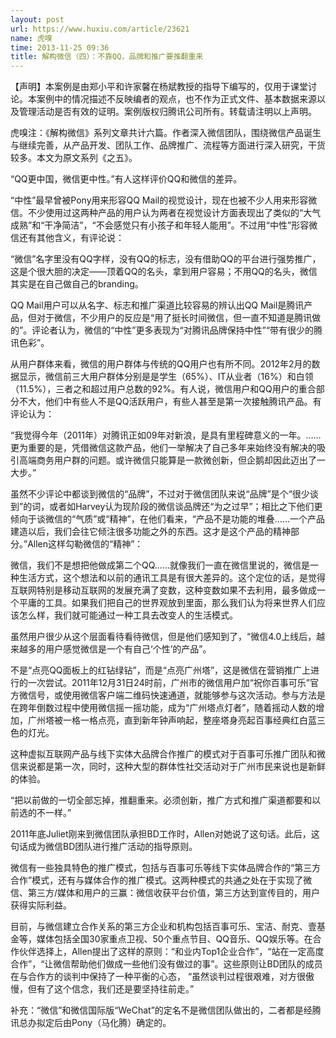 ```yaml
---
layout: post
url: https://www.huxiu.com/article/23621
name: 虎嗅
time: 2013-11-25 09:36
title: 解构微信（四）：不靠QQ，品牌和推广要推翻重来
---
```

【声明】本案例是由郑小平和许家馨在杨斌教授的指导下编写的，仅用于课堂讨论。本案例中的情况描述不反映编者的观点，也不作为正式文件、基本数据来源以及管理活动是否有效的证明。案例版权归腾讯公司所有。转载请注明以上声明。

虎嗅注：《解构微信》系列文章共计六篇。作者深入微信团队，围绕微信产品诞生与继续完善，从产品开发、团队工作、品牌推广、流程等方面进行深入研究，干货较多。本文为原文系列《之五》。

“QQ更中国，微信更中性。”有人这样评价QQ和微信的差异。

“中性”最早曾被Pony用来形容QQ Mail的视觉设计，现在也被不少人用来形容微信。不少使用过这两种产品的用户认为两者在视觉设计方面表现出了类似的“大气成熟”和“干净简洁”，“不会感觉只有小孩子和年轻人能用”。不过用“中性”形容微信还有其他含义，有评论说：

“微信”名字里没有QQ字样，没有QQ的标志，没有借助QQ的平台进行强势推广，这是个很大胆的决定——顶着QQ的名头，拿到用户容易；不用QQ的名头，微信其实是在自己做自己的branding。

QQ Mail用户可以从名字、标志和推广渠道比较容易的辨认出QQ Mail是腾讯产品，但对于微信，不少用户的反应是“用了挺长时间微信，但一直不知道是腾讯做的”。评论者认为，微信的“中性”更多表现为“对腾讯品牌保持中性”“带有很少的腾讯色彩”。

从用户群体来看，微信的用户群体与传统的QQ用户也有所不同。2012年2月的数据显示，微信前三大用户群体分别是是学生（65%）、IT从业者（16%）和白领（11.5%），三者之和超过用户总数的92%。有人说，微信用户和QQ用户的重合部分不大，他们中有些人不是QQ活跃用户，有些人甚至是第一次接触腾讯产品。有评论认为：

“我觉得今年（2011年）对腾讯正如09年对新浪，是具有里程碑意义的一年。……更为重要的是，凭借微信这款产品，他们一举解决了自己多年来始终没有解决的吸引高端商务用户群的问题。或许微信只能算是一款微创新，但企鹅却因此迈出了一大步。”

虽然不少评论中都谈到微信的“品牌”，不过对于微信团队来说“品牌”是个“很少谈到”的词，或者如Harvey认为现阶段的微信谈品牌还“为之过早”；相比之下他们更倾向于谈微信的“气质”或“精神”，在他们看来，“产品不是功能的堆叠……一个产品建造以后，我们会往它倾注很多功能之外的东西。这才是这个产品的精神部分。”Allen这样勾勒微信的“精神”：

微信，我们不是想把他做成第二个QQ……就像我们一直在微信里说的，微信是一种生活方式，这个想法和以前的通讯工具是有很大差异的。这个定位的话，是觉得互联网特别是移动互联网的发展充满了变数，这种变数如果不去利用，最多做成一个平庸的工具。如果我们把自己的世界观放到里面，那么我们认为将来世界人们应该怎么样，我们就可能通过一种工具去改变人的生活模式。

虽然用户很少从这个层面看待看待微信，但是他们感知到了，“微信4.0上线后，越来越多的用户感觉微信是一个有自己‘个性’的产品”。

不是“点亮QQ面板上的红钻绿钻”，而是“点亮广州塔”，这是微信在营销推广上进行的一次尝试。2011年12月31日24时前，广州市的微信用户加“祝你百事可乐”官方微信号，或使用微信客户端二维码快速通道，就能够参与这次活动。参与方法是在跨年倒数过程中使用微信摇一摇功能，成为“广州塔点灯者”，随着摇动人数的增加，广州塔被一格一格点亮，直到新年钟声响起，整座塔身亮起百事经典红白蓝三色的灯光。

这种虚拟互联网产品与线下实体大品牌合作推广的模式对于百事可乐推广团队和微信来说都是第一次，同时，这种大型的群体性社交活动对于广州市民来说也是新鲜的体验。

“把以前做的一切全部忘掉，推翻重来。必须创新，推广方式和推广渠道都要和以前选的不一样。”

2011年底Juliet刚来到微信团队承担BD工作时，Allen对她说了这句话。此后，这句话成为微信BD团队进行推广活动的指导原则。

微信有一些独具特色的推广模式，包括与百事可乐等线下实体品牌合作的“第三方合作”模式，还有与媒体合作的推广模式。这两种模式的共通之处在于实现了微信、第三方/媒体和用户的三赢：微信收获平台价值，第三方达到宣传目的，用户获得实际利益。

目前，与微信建立合作关系的第三方企业和机构包括百事可乐、宝洁、耐克、壹基金等，媒体包括全国30家重点卫视、50个重点节目、QQ音乐、QQ娱乐等。在合作伙伴选择上，Allen提出了这样的原则：“和业内Top1企业合作”，“站在一定高度合作”，“让微信帮助他们做成一些他们没有做过的事”。这些原则让BD团队的成员在与合作方的谈判中保持了一种平衡的心态， “虽然谈判过程很艰难，对方很傲慢，但有了这个信念，我们还是要坚持往前走。”

补充：“微信”和微信国际版“WeChat”的定名不是微信团队做出的，二者都是经腾讯总办拟定后由Pony（马化腾）确定的。

